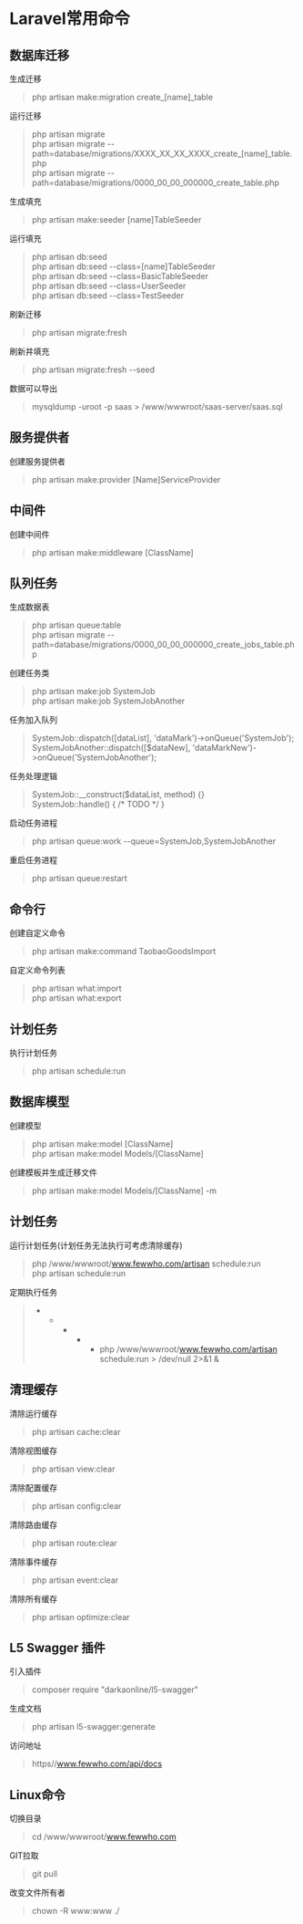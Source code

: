 # Laravel常用命令 #

  

## 数据库迁移 ##

生成迁移
> php artisan make:migration create_[name]_table

运行迁移
> php artisan migrate  
> php artisan migrate --path=database/migrations/XXXX_XX_XX_XXXX_create_[name]_table.php  
> php artisan migrate --path=database/migrations/0000_00_00_000000_create_table.php

生成填充
> php artisan make:seeder [name]TableSeeder

运行填充
> php artisan db:seed  
> php artisan db:seed --class=[name]TableSeeder  
> php artisan db:seed --class=BasicTableSeeder  
> php artisan db:seed --class=UserSeeder  
> php artisan db:seed --class=TestSeeder

刷新迁移
> php artisan migrate:fresh

刷新并填充
> php artisan migrate:fresh --seed

数据可以导出
> mysqldump -uroot -p saas > /www/wwwroot/saas-server/saas.sql

  

## 服务提供者 ##

创建服务提供者
> php artisan make:provider [Name]ServiceProvider

  

## 中间件 ##

创建中间件
> php artisan make:middleware [ClassName]

  

## 队列任务 ##

生成数据表
> php artisan queue:table  
> php artisan migrate --path=database/migrations/0000_00_00_000000_create_jobs_table.php

创建任务类
> php artisan make:job SystemJob  
> php artisan make:job SystemJobAnother

任务加入队列
> SystemJob::dispatch([dataList], 'dataMark')->onQueue('SystemJob');  
> SystemJobAnother::dispatch([$dataNew], 'dataMarkNew')->onQueue('SystemJobAnother');

任务处理逻辑
> SystemJob::__construct($\$$dataList, method) {}  
> SystemJob::handle() { /* TODO */ }

启动任务进程
> php artisan queue:work --queue=SystemJob,SystemJobAnother

重启任务进程
> php artisan  queue:restart

  

## 命令行 ##

创建自定义命令
> php artisan make:command TaobaoGoodsImport

自定义命令列表
> php artisan what:import  
> php artisan what:export

  
## 计划任务 ##

执行计划任务
> php artisan schedule:run

  

## 数据库模型 ##

创建模型
> php artisan make:model [ClassName]  
> php artisan make:model Models/[ClassName]

创建模板并生成迁移文件
> php artisan make:model Models/[ClassName] -m

  

## 计划任务 ##

运行计划任务(计划任务无法执行可考虑清除缓存)  
> php /www/wwwroot/www.fewwho.com/artisan schedule:run  
> php artisan schedule:run

定期执行任务
> * * * * * php /www/wwwroot/www.fewwho.com/artisan schedule:run > /dev/null 2>&1 &

  

## 清理缓存 ##

清除运行缓存  
> php artisan cache:clear

清除视图缓存
> php artisan view:clear

清除配置缓存
> php artisan config:clear

清除路由缓存
> php artisan route:clear

清除事件缓存
> php artisan event:clear

清除所有缓存
> php artisan optimize:clear

  

## L5 Swagger 插件 ##

引入插件  
> composer require "darkaonline/l5-swagger"

生成文档  
> php artisan l5-swagger:generate

访问地址  
> https//www.fewwho.com/api/docs

## Linux命令 ##

切换目录  
> cd /www/wwwroot/www.fewwho.com

GIT拉取  
> git pull

改变文件所有者  
> chown -R www:www ./
